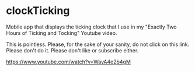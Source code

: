 # clockTicking
Mobile app that displays the ticking clock that I use in my "Exactly Two Hours of Ticking and Tocking" Youtube video.

This is pointless. Please, for the sake of your sanity, do not click on this link. Please don't do it. Please don't like or subscribe either. 

https://www.youtube.com/watch?v=WavA4e2b4gM
